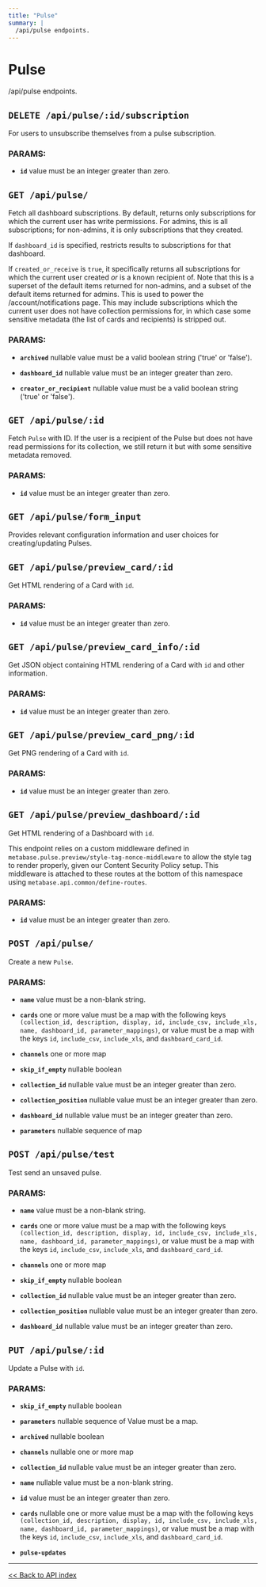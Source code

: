 ```yaml
---
title: "Pulse"
summary: |
  /api/pulse endpoints.
---
```


# Pulse

/api/pulse endpoints.

## `DELETE /api/pulse/:id/subscription`

For users to unsubscribe themselves from a pulse subscription.

### PARAMS:

*  **`id`** value must be an integer greater than zero.

## `GET /api/pulse/`

Fetch all dashboard subscriptions. By default, returns only subscriptions for which the current user has write
  permissions. For admins, this is all subscriptions; for non-admins, it is only subscriptions that they created.

  If `dashboard_id` is specified, restricts results to subscriptions for that dashboard.

  If `created_or_receive` is `true`, it specifically returns all subscriptions for which the current user
  created *or* is a known recipient of. Note that this is a superset of the default items returned for non-admins,
  and a subset of the default items returned for admins. This is used to power the /account/notifications page.
  This may include subscriptions which the current user does not have collection permissions for, in which case
  some sensitive metadata (the list of cards and recipients) is stripped out.

### PARAMS:

*  **`archived`** nullable value must be a valid boolean string ('true' or 'false').

*  **`dashboard_id`** nullable value must be an integer greater than zero.

*  **`creator_or_recipient`** nullable value must be a valid boolean string ('true' or 'false').

## `GET /api/pulse/:id`

Fetch `Pulse` with ID. If the user is a recipient of the Pulse but does not have read permissions for its collection,
  we still return it but with some sensitive metadata removed.

### PARAMS:

*  **`id`** value must be an integer greater than zero.

## `GET /api/pulse/form_input`

Provides relevant configuration information and user choices for creating/updating Pulses.

## `GET /api/pulse/preview_card/:id`

Get HTML rendering of a Card with `id`.

### PARAMS:

*  **`id`** value must be an integer greater than zero.

## `GET /api/pulse/preview_card_info/:id`

Get JSON object containing HTML rendering of a Card with `id` and other information.

### PARAMS:

*  **`id`** value must be an integer greater than zero.

## `GET /api/pulse/preview_card_png/:id`

Get PNG rendering of a Card with `id`.

### PARAMS:

*  **`id`** value must be an integer greater than zero.

## `GET /api/pulse/preview_dashboard/:id`

Get HTML rendering of a Dashboard with `id`.

  This endpoint relies on a custom middleware defined in `metabase.pulse.preview/style-tag-nonce-middleware` to
  allow the style tag to render properly, given our Content Security Policy setup. This middleware is attached to these
  routes at the bottom of this namespace using `metabase.api.common/define-routes`.

### PARAMS:

*  **`id`** value must be an integer greater than zero.

## `POST /api/pulse/`

Create a new `Pulse`.

### PARAMS:

*  **`name`** value must be a non-blank string.

*  **`cards`** one or more value must be a map with the following keys `(collection_id, description, display, id, include_csv, include_xls, name, dashboard_id, parameter_mappings)`, or value must be a map with the keys `id`, `include_csv`, `include_xls`, and `dashboard_card_id`.

*  **`channels`** one or more map

*  **`skip_if_empty`** nullable boolean

*  **`collection_id`** nullable value must be an integer greater than zero.

*  **`collection_position`** nullable value must be an integer greater than zero.

*  **`dashboard_id`** nullable value must be an integer greater than zero.

*  **`parameters`** nullable sequence of map

## `POST /api/pulse/test`

Test send an unsaved pulse.

### PARAMS:

*  **`name`** value must be a non-blank string.

*  **`cards`** one or more value must be a map with the following keys `(collection_id, description, display, id, include_csv, include_xls, name, dashboard_id, parameter_mappings)`, or value must be a map with the keys `id`, `include_csv`, `include_xls`, and `dashboard_card_id`.

*  **`channels`** one or more map

*  **`skip_if_empty`** nullable boolean

*  **`collection_id`** nullable value must be an integer greater than zero.

*  **`collection_position`** nullable value must be an integer greater than zero.

*  **`dashboard_id`** nullable value must be an integer greater than zero.

## `PUT /api/pulse/:id`

Update a Pulse with `id`.

### PARAMS:

*  **`skip_if_empty`** nullable boolean

*  **`parameters`** nullable sequence of Value must be a map.

*  **`archived`** nullable boolean

*  **`channels`** nullable one or more map

*  **`collection_id`** nullable value must be an integer greater than zero.

*  **`name`** nullable value must be a non-blank string.

*  **`id`** value must be an integer greater than zero.

*  **`cards`** nullable one or more value must be a map with the following keys `(collection_id, description, display, id, include_csv, include_xls, name, dashboard_id, parameter_mappings)`, or value must be a map with the keys `id`, `include_csv`, `include_xls`, and `dashboard_card_id`.

*  **`pulse-updates`**

---

[<< Back to API index](../api-documentation.md)